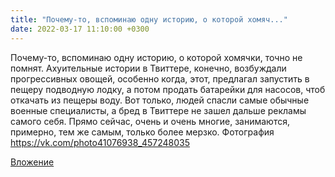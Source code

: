 ```yaml
---
title: "Почему-то, вспоминаю одну историю, о которой хомяч..."
date: 2022-03-17 11:10:00 +0300
---
```


Почему-то, вспоминаю одну историю, о которой хомячки, точно не помнят.
Ахуительные истории в Твиттере, конечно, возбуждали прогрессивных овощей, особенно когда, этот, предлагал запустить в пещеру подводную лодку, а потом продать батарейки для насосов, чтоб откачать из пещеры воду.
Вот только, людей спасли самые обычные военные специалисты, а бред в Твиттере не зашел дальше рекламы самого себя.
Прямо сейчас, очень и очень многие, занимаются, примерно, тем же самым, только более мерзко.
Фотография
https://vk.com/photo41076938_457248035

[Вложение](https://vk.com/photo41076938_457248035)
